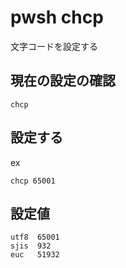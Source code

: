 
# pwsh chcp

文字コードを設定する


## 現在の設定の確認

```
chcp
```


## 設定する

ex

```
chcp 65001
```


## 設定値

```
utf8  65001
sjis  932
euc   51932
```


